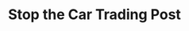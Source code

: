 ---
title: "Stop the Car Trading Post"
url: /silver-gate/stop-the-car-trading-post/
shop: Andenken
---